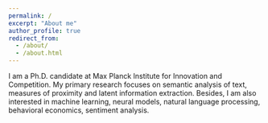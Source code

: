 ```yaml
---
permalink: /
excerpt: "About me"
author_profile: true
redirect_from: 
  - /about/
  - /about.html
---
```


I am a Ph.D. candidate at Max Planck Institute for Innovation and Competition. My primary research focuses on semantic analysis of text, measures of proximity and latent information extraction. Besides, I am also interested in machine learning, neural models, natural language processing, behavioral economics, sentiment analysis. 
